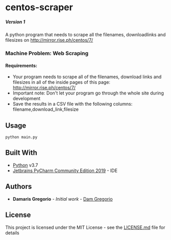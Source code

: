 # centos-scraper

##### Version 1
A python program that needs to scrape all the filenames, downloadlinks and filesizes on http://mirror.rise.ph/centos/7/

### Machine Problem: Web Scraping

#### Requirements:

* Your program needs to scrape all of the filenames, download links and filesizes in all of the inside pages of this page: http://mirror.rise.ph/centos/7/
* Important note: Don't let your program go through the whole site during development
* Save the results in a CSV file with the following columns: filename,download_link,filesize

## Usage

```
python main.py 
```

## Built With
* [Python](https://www.python.org/downloads/) v3.7
* [Jetbrains PyCharm Community Edition 2019](https://www.jetbrains.com/pycharm/download/) - IDE

## Authors

* **Damaris Gregorio** - *Initial work* - [Dam Gregorio](https://github.com/damiiegregorio)

## License

This project is licensed under the MIT License - see the [LICENSE.md](LICENSE.md) file for details
